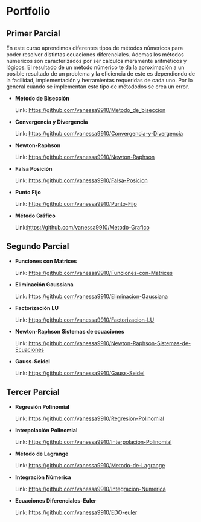 # Portfolio

Primer Parcial
---

En este curso aprendimos diferentes tipos de métodos númericos para poder resolver distintas ecuaciones diferenciales. Ademas
los métodos númericos son caracterizados por ser cálculos meramente aritméticos y lógicos. El resultado de un método númerico te
da la aproximación a un posible resultado de un problema y la eficiencia de este es dependiendo de la facilidad, implementación
y herramientas requeridas de cada uno. Por lo general cuando se implementan este tipo de métododos se crea un error.

  * **Metodo de Bisección**
  
      Link: https://github.com/vanessa9910/Metodo_de_biseccion
              
  * **Convergencia y Divergencia**
  
       Link: https://github.com/vanessa9910/Convergencia-y-Divergencia
              
  * **Newton-Raphson**
  
       Link: https://github.com/vanessa9910/Newton-Raphson
              
  * **Falsa Posición**
  
       Link: https://github.com/vanessa9910/Falsa-Posicion
              
  * **Punto Fijo**
  
       Link: https://github.com/vanessa9910/Punto-Fijo
              
  * **Método Gráfico**
  
       Link:https://github.com/vanessa9910/Metodo-Grafico
              
Segundo Parcial
---

* **Funciones con Matrices**

     Link: https://github.com/vanessa9910/Funciones-con-Matrices
            
* **Eliminación Gaussiana**

     Link: https://github.com/vanessa9910/Eliminacion-Gaussiana
            
* **Factorización LU**

     Link: https://github.com/vanessa9910/Factorizacion-LU
            
* **Newton-Raphson Sistemas de ecuaciones**

     Link: https://github.com/vanessa9910/Newton-Raphson-Sistemas-de-Ecuaciones
            
* **Gauss-Seidel**

     Link: https://github.com/vanessa9910/Gauss-Seidel
            
Tercer Parcial
---

* **Regresión Polinomial**

     Link: https://github.com/vanessa9910/Regresion-Polinomial
            
* **Interpolación Polinomial**

     Link: https://github.com/vanessa9910/Interpolacion-Polinomial
            
* **Método de Lagrange**

     Link: https://github.com/vanessa9910/Metodo-de-Lagrange
            
* **Integración Númerica**

     Link: https://github.com/vanessa9910/Integracion-Numerica
            
* **Ecuaciones Diferenciales-Euler**

     Link: https://github.com/vanessa9910/EDO-euler
            
